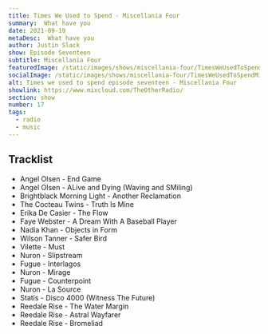 ```yaml
---
title: Times We Used to Spend - Miscellania Four
summary:  What have you 
date: 2021-09-19
metaDesc:  What have you
author: Justin Slack
show: Episode Seventeen
subtitle: Miscellania Four
featuredImage: /static/images/shows/miscellania-four/TimesWeUsedToSpendMiscellaniaFour.webp
socialImage: /static/images/shows/miscellania-four/TimesWeUsedToSpendMiscellaniaFour.webp
alt: Times we used to spend episode seventeen - Miscellania Four
showlink: https://www.mixcloud.com/TheOtherRadio/
section: show
number: 17
tags:
  - radio
  - music
---
```


## Tracklist

- Angel Olsen - End Game
- Angel Olsen - ALive and Dying (Waving and SMiling)
- Brightblack Morning Light - Another Reclamation
- The Cocteau Twins - Truth Is Mine
- Erika De Casier - The Flow
- Faye Webster - A Dream With A Baseball Player
- Nadia Khan - Objects in Form
- Wilson Tanner - Safer Bird
- Vilette - Must
- Nuron - Slipstream
- Fugue - Interlagos
- Nuron - Mirage
- Fugue - Counterpoint
- Nuron - La Source
- Statis - Disco 4000 (Witness The Future)
- Reedale Rise - The Water Margin
- Reedale Rise - Astral Wayfarer
- Reedale Rise - Bromeliad